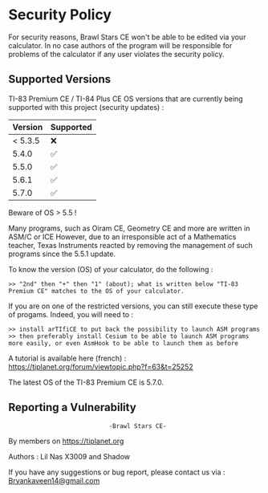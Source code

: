 # Security Policy
For security reasons, Brawl Stars CE won't be able to be edited via your calculator.
In no case authors of the program will be responsible for problems of the calculator if any user violates the security policy.


## Supported Versions

TI-83 Premium CE / TI-84 Plus CE OS versions that are
currently being supported with this project (security updates) :

| Version | Supported          |
| ------- | ------------------ |
| < 5.3.5 | :x:                |
| 5.4.0   | :white_check_mark: |
| 5.5.0   | :white_check_mark: |
| 5.6.1   | :white_check_mark: |
| 5.7.0   | :white_check_mark: |


Beware of OS > 5.5 !

Many programs, such as Oiram CE, Geometry CE and more are written in ASM/C or ICE
However, due to an irresponsible act of a Mathematics teacher, Texas Instruments reacted by removing the management of such programs since the 5.5.1 update.

To know the version (OS) of your calculator, do the following :

	>> "2nd" then "+" then "1" (about); what is written below "TI-83 Premium CE" matches to the OS of your calculator.


If you are on one of the restricted versions, you can still execute these type of progams. Indeed, you will need to :

    >> install arTIfiCE to put back the possibility to launch ASM programs
    >> then preferably install Cesium to be able to launch ASM programs more easily, or even AsmHook to be able to launch them as before
    
A tutorial is available here (french) : https://tiplanet.org/forum/viewtopic.php?f=63&t=25252 

The latest OS of the TI-83 Premium CE is 5.7.0.


## Reporting a Vulnerability
								-Brawl Stars CE-

By members on https://tiplanet.org

Authors : Lil Nas X3009 and Shadow

If you have any suggestions or bug report, please contact us via : Bryankaveen14@gmail.com
